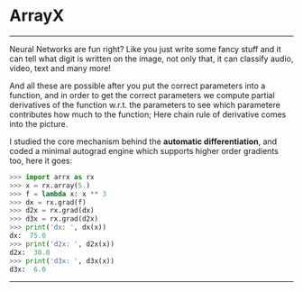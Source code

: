# ArrayX 


---

Neural Networks are fun right? Like you just write some fancy stuff and it can tell what digit is written on the image, not only that, it can classify audio, video, text and many more!

And all these are possible after you put the correct parameters into a function, and in order to get the correct parameters we compute partial derivatives of the function w.r.t. the parameters to see which parametere contributes how much to the function; Here chain rule of derivative comes into the picture.

I studied the core mechanism behind the **automatic differentiation**, and coded a minimal autograd engine which supports higher order gradients too, here it goes:


```python
>>> import arrx as rx
>>> x = rx.array(5.)
>>> f = lambda x: x ** 3
>>> dx = rx.grad(f)
>>> d2x = rx.grad(dx)
>>> d3x = rx.grad(d2x)
>>> print('dx: ', dx(x))
dx:  75.0
>>> print('d2x: ', d2x(x))
d2x:  30.0
>>> print('d3x: ', d3x(x))
d3x:  6.0

```

---
